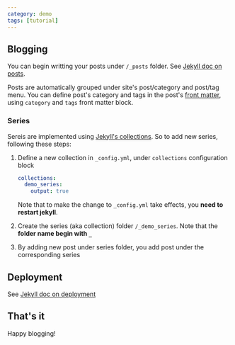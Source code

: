 ```yaml
---
category: demo
tags: [tutorial]
---
```


## Blogging

You can begin writting your posts under `/_posts` folder. See [Jekyll doc on posts](https://jekyllrb.com/docs/posts/).

Posts are automatically grouped under site's post/category and post/tag menu. You can define post's category and tags in the post's [front matter](https://jekyllrb.com/docs/front-matter/), using `category` and `tags` front matter block.

### Series

Sereis are implemented using [Jekyll's collections](https://jekyllrb.com/docs/collections/). So to add new series, following these steps:

1. Define a new collection in `_config.yml`, under `collections` configuration block

    ```yaml
    collections:
      demo_series:
        output: true
    ```

    Note that to make the change to `_config.yml` take effects, you **need to restart jekyll**.

2. Create the series (aka collection) folder `/_demo_series`. Note that the **folder name begin with `_`**

3. By adding new post under series folder, you add post under the corresponding series

## Deployment

See [Jekyll doc on deployment](https://jekyllrb.com/docs/deployment/)

## That's it

Happy blogging!